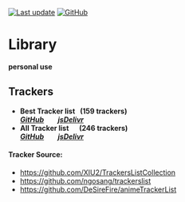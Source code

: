 [![Last update](https://img.shields.io/badge/Last%20update-2024/10/08-%232ea043?style=flat-square&logo=github)](#)
[![GitHub](https://img.shields.io/github/license/BoxMiao007/Library?style=flat-square&color=blue&logo=github)](https://raw.githubusercontent.com/BoxMiao007/Library/main/LICENSE)

# Library
**personal use**

## Trackers

* **Best Tracker list &nbsp; (159 trackers)**   
_**[GitHub](https://raw.githubusercontent.com/BoxMiao007/Library/main/Trackers/trackers_best.txt)**&emsp;&emsp;**[jsDelivr](https://cdn.jsdelivr.net/gh/BoxMiao007/Library/Trackers/trackers_best.txt)**_
* **All Tracker list &emsp; (246 trackers)**   
 _**[GitHub](https://raw.githubusercontent.com/BoxMiao007/Library/main/Trackers/trackers.txt)**&emsp;&emsp;**[jsDelivr](https://cdn.jsdelivr.net/gh/BoxMiao007/Library/Trackers/trackers.txt)**_

#### Tracker Source:
* https://github.com/XIU2/TrackersListCollection
* https://github.com/ngosang/trackerslist
* https://github.com/DeSireFire/animeTrackerList
